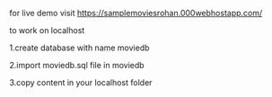 for live demo visit https://samplemoviesrohan.000webhostapp.com/


to work on localhost 

1.create database with name moviedb

2.import moviedb.sql file in moviedb

3.copy content in your localhost folder
